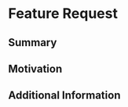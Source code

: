 # Feature Request

## Summary
<!-- Brief summary of the feature -->

## Motivation
<!-- Why we should consider implementing this feature? -->

## Additional Information
<!-- Add any additional information for this feature request -->
